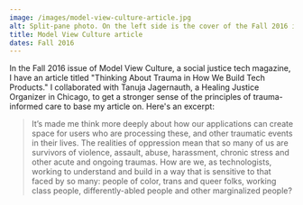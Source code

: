 ```yaml
---
image: /images/model-view-culture-article.jpg
alt: Split-pane photo. On the left side is the cover of the Fall 2016 issue of the magazine Model View Culture, and on the right side is a photo of the first page of my article in the magazine titled "Thinking About Trauma in How We Build Tech Products."
title: Model View Culture article
dates: Fall 2016
---
```

In the Fall 2016 issue of Model View Culture, a social justice tech magazine, I have an article titled "Thinking About Trauma in How We Build Tech Products." I collaborated with Tanuja Jagernauth, a Healing Justice Organizer in Chicago, to get a stronger sense of the principles of trauma-informed care to base my article on. Here's an excerpt:

> It’s made me think more deeply about how our applications can create space for users who are processing these, and other traumatic events in their lives. The realities of oppression mean that so many of us are survivors of violence, assault, abuse, harassment, chronic stress and other acute and ongoing traumas. How are we, as technologists, working to understand and build in a way that is sensitive to that faced by so many: people of color, trans and queer folks, working class people, differently-abled people and other marginalized people? 
